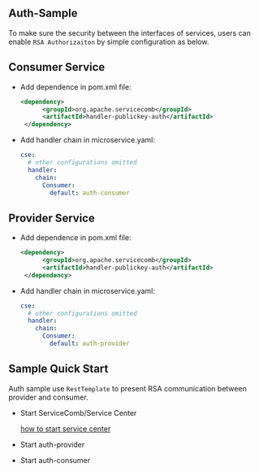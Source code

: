 ## Auth-Sample

To make sure the security between the interfaces of services, users can enable `RSA Authorizaiton` by simple configuration as below.

## Consumer Service

* Add dependence in pom.xml file:

  ```xml
  <dependency>
        <groupId>org.apache.servicecomb</groupId>
        <artifactId>handler-publickey-auth</artifactId>
   </dependency>
  ```

* Add handler chain in microservice.yaml:

  ```yaml
  cse:
    # other configurations omitted
    handler:
      chain:
        Consumer:
          default: auth-consumer
  ```

## Provider Service

* Add dependence in pom.xml file:

  ```xml
  <dependency>
        <groupId>org.apache.servicecomb</groupId>
        <artifactId>handler-publickey-auth</artifactId>
   </dependency>
  ```

* Add handler chain in microservice.yaml:

  ```yaml
  cse:
    # other configurations omitted
    handler:
      chain:
        Consumer:
          default: auth-provider
  ```

## Sample Quick Start

Auth sample use `RestTemplate` to present RSA communication between provider and consumer.

* Start ServiceComb/Service Center

  [how to start service center](http://servicecomb.incubator.apache.org/users/setup-environment/#)

* Start auth-provider

* Start auth-consumer
